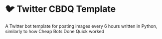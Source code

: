# 🐦 Twitter CBDQ Template
A Twitter bot template for posting images every 6 hours written in Python, similarly to how Cheap Bots Done Quick worked
